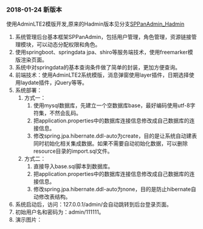 ### 2018-01-24 新版本
使用AdminLTE2模版开发,原来的Hadmin版本见分支[SPPanAdmin_Hadmin](https://github.com/whoismy8023/SPPanAdmin/tree/SPPanAdmin_Hadmin)

1. 系统管理后台基本框架SPPanAdmin，包括用户管理，角色管理，资源链接管理模块，可以动态分配权限和角色。
2. 使用springboot、springdata jpa、shiro等服务端技术，使用freemarker模版渲染页面。
3. 系统中对springdata的基本查询条件做了简单的封装，更加方便查询。
4. 前端技术：使用AdminLTE2系统模版，消息弹窗使用layer插件，日期选择使用laydate插件，jQuery等等。
5. 系统部署：
    1. 方式一： 
        1. 使用mysql数据库，先建立一个空数据库base，最好编码使用utf-8字符集，不然会乱码。
        2. 把application.properties中的数据库连接信息修改成自己数据库的连接信息。
        3. 修改spring.jpa.hibernate.ddl-auto为create，目的是让系统自动建表同时初始化相关集成数据。如果不需要自动初始化数据，可以删除resource目录的import.sql文件。
    2. 方式二：
        1. 直接导入base.sql脚本到数据库。 
        2. 把application.properties中的数据库连接信息修改成自己数据库的连接信息。 
        3. 修改spring.jpa.hibernate.ddl-auto为none，目的是防止hibernate自动修改表结构。
6. 系统启动后，访问：127.0.0.1/admin/会自动跳转到后台登录页面。
7. 初始用户名和密码为：admin/111111。
8. 演示图片：
